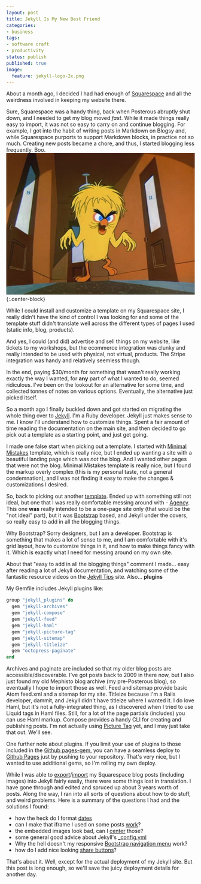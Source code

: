 ```yaml
---
layout: post
title: Jekyll Is My New Best Friend
categories:
- business
tags:
- software craft
- productivity
status: publish
published: true
image:
  feature: jekyll-logo-2x.png
---
```

About a month ago, I decided I had had enough of [Squarespace](https://www.squarespace.com)
and all the weirdness involved in keeping my website there.  

Sure, Squarespace was a handy thing, back when Posterous abruptly shut down, and 
I needed to get my blog moved *fast*. While it made things really easy to import, 
it was not so easy to carry on and continue blogging.  For example, I got into 
the habit of writing posts in Markdown on Blogsy and, while Squarespace purports 
to support Markdown blocks, in practice not so much. Creating new posts became a 
chore, and thus, I started blogging less frequently.  Boo.
![Hyde &amp; Go Tweet](/img/original/tweety-hyde.jpg){:.center-block}

While I could install and customize a template on my Squarespace site, I really 
didn't have the kind of control I was looking for and some of the template stuff 
didn't translate well across the different types of pages I used (static info, 
blog, products).

And yes, I could (and did) advertise and sell things on my website, like tickets 
to my workshops, but the ecommerce integration was clunky and really intended to 
be used with physical, not virtual, products.  The Stripe integration was handy 
and relatively seemless though.

In the end, paying $30/month for something that wasn't really working exactly the
way I wanted, for **any** part of what I wanted to do, seemed ridiculous. I've been
on the lookout for an alternative for some time, and collected tonnes of notes on
various options. Eventually, the alternative just picked itself. 

So a month ago I finally buckled down and got started on migrating the whole thing 
over to [Jekyll](https://jekyllrb.com). I'm a Ruby developer.  Jekyll just makes
sense to me. I know I'll understand how to customize things.  Spent a fair amount 
of time reading the documentation on the main site, and then decided to go 
pick out a template as a starting point, and just get going.

I made one false start when picking out a template.  I started with 
[Minimal Mistakes](https://github.com/mmistakes/minimal-mistakes) template, which 
is really nice, but I ended up wanting a site with a beautiful landing page which 
was *not* the blog. And I wanted other pages that were not the blog.  Minimal 
Mistakes template is really nice, but I found the markup overly complex (this is 
my personal taste, not a general condemnation), and I was not finding it easy to 
make the changes &amp; customizations I desired.

So, back to picking out another [template](http://jekyll.tips/templates/). Ended 
up with something still not ideal, but one that I was really comfortable messing 
around with - [Agency](https://y7kim.github.io/agency-jekyll-theme/).  This one 
**was** really intended to be a one-page site only (that would be the "not ideal"
part), but it was [Bootstrap](https://getbootstrap.com) based, and Jekyll under 
the covers, so really easy to add in all the blogging things.

Why Bootstrap?  Sorry designers, but I am a developer. Bootstrap is something that 
makes a lot of sense to me, and I am comfortable with it's grid layout, how to 
customize things in it, and how to make things fancy with it. Which is exactly 
what I need for messing around on my own site.

About that "easy to add in all the blogging things" comment I made... easy after 
reading a lot of Jekyll documentation, and watching some of the fantastic resource 
videos on the [Jekyll Tips](http://jekyll.tips) site. Also... **plugins**

My Gemfile includes Jekyll plugins like:

```ruby
group "jekyll_plugins" do
  gem "jekyll-archives"
  gem "jekyll-compose"
  gem "jekyll-feed"
  gem "jekyll-haml"
  gem "jekyll-picture-tag"
  gem "jekyll-sitemap"
  gem "jekyll-titleize"
  gem "octopress-paginate"
end
```

Archives and paginate are included so that my older blog posts are accessible/discoverable.
I've got posts back to 2009 in there now, but I also just found my old Mephisto blog 
archive (my pre-Posterous blog), so eventually I hope to import those as well.
Feed and sitemap provide basic Atom feed.xml and a sitemap for my site. Titleize 
because I'm a Rails developer, dammit, and Jekyll didn't have titleize where I 
wanted it.  I do love Haml, but it's not a fully-integrated thing, as I discovered 
when I tried to use Liquid tags in Haml files. Still, for a lot of the page 
partials (includes) you can use Haml markup. Compose provides a handy CLI for 
creating and publishing posts. I'm not actually using 
[Picture Tag](https://github.com/robwierzbowski/jekyll-picture-tag) yet, and I 
may just take that out. We'll see.

One further note about plugins. If you limit your use of plugins to those included 
in the [Github pages-gem](https://github.com/github/pages-gem), you can have a 
seamless deploy to [Github Pages](https://pages.github.com) just by pushing to your 
repository. That's very nice, but I wanted to use additional gems, so I'm rolling
my own deploy.

While I was able to [export](http://www.practicallyefficient.com/2016/04/03/static-and-free.html)/[import](https://gist.github.com/spiffytech/e73777e167dc5a8b6a87) 
my Squarespace blog posts (including images) into Jekyll fairly easily, there were 
some things lost in translation.  I have gone through and edited and spruced up 
about 3 years worth of posts.  Along the way, I ran into all sorts of questions 
about how to do stuff, and weird problems.  Here is a summary of the questions I
had and the solutions I found:

- how the heck do I format [dates](http://alanwsmith.com/jekyll-liquid-date-formatting-examples)
- can I make that iframe I used on some posts [work](http://stackoverflow.com/questions/28617683/can-i-bring-in-a-custom-video-iframe-into-jekyll-markdown-blogs)?
- the embedded images look bad, can I [center](https://thornelabs.net/2014/11/30/centering-images-with-jekyll-and-markdown.html) those?
- some general good advice about Jekyll's [_config.yml](https://mmistakes.github.io/minimal-mistakes/docs/configuration/)
- Why the hell doesn't my responsive [Bootstrap navigation menu](http://stackoverflow.com/questions/21203111/bootstrap-3-collapsed-menu-doesnt-close-on-click) work?
- how do I add nice looking [share buttons](https://superdevresources.com/share-buttons-jekyll/)?

That's about it. Well, except for the actual deployment of my Jekyll site.  But 
this post is long enough, so we'll save the juicy deployment details for another day.









